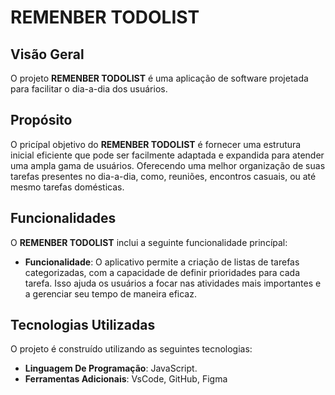 # REMENBER TODOLIST

## Visão Geral

 O projeto **REMENBER TODOLIST** é uma aplicação de software projetada para facilitar o dia-a-dia dos usuários.

## Propósito

 O pricípal objetivo do **REMENBER TODOLIST** é fornecer uma estrutura inicial eficiente que pode ser facilmente adaptada e expandida para atender uma ampla gama de usuários. Oferecendo uma melhor organização de suas tarefas presentes no dia-a-dia, como, reuniões, encontros casuais, ou até mesmo tarefas domésticas.

## Funcionalidades

O **REMENBER TODOLIST** inclui a seguinte funcionalidade princípal:

- **Funcionalidade**: O aplicativo permite a criação de listas de tarefas categorizadas, com a capacidade de definir prioridades para cada tarefa. Isso ajuda os usuários a focar nas atividades mais importantes e a gerenciar seu tempo de maneira eficaz.

## Tecnologias Utilizadas 

O projeto é construído utilizando as seguintes  tecnologias:

- **Linguagem De Programação**: JavaScript.
- **Ferramentas Adicionais**: VsCode, GitHub, Figma



